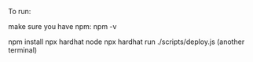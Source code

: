 To run:


make sure you have npm: npm -v

npm install
npx hardhat node
npx hardhat run ./scripts/deploy.js (another terminal)

